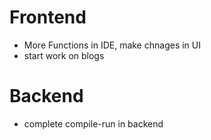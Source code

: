 # Frontend

- More Functions in IDE, make chnages in UI
- start work on blogs

# Backend

- complete compile-run in backend
